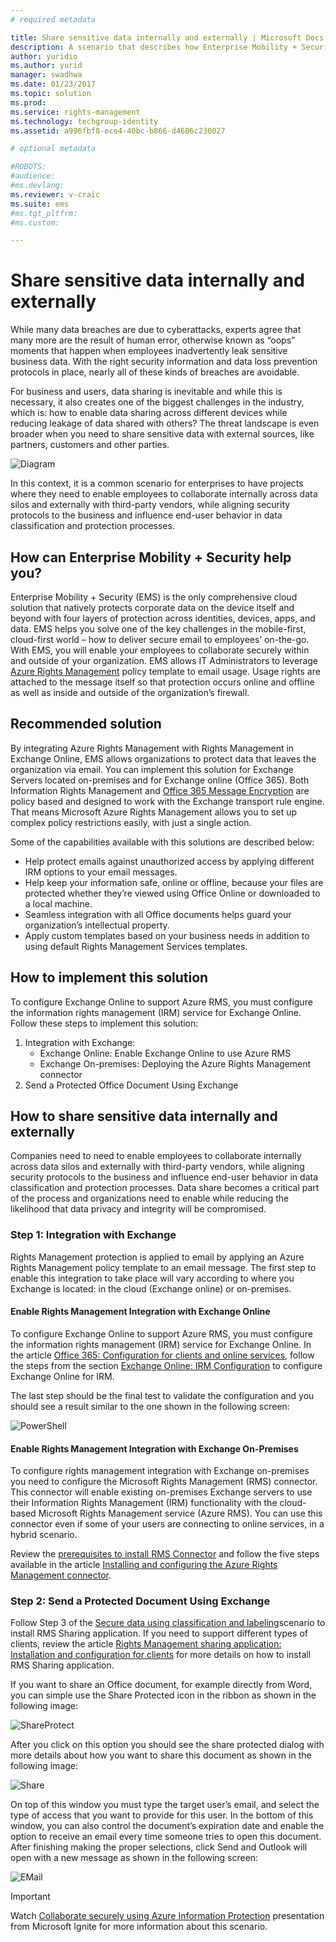 ```yaml
---
# required metadata

title: Share sensitive data internally and externally | Microsoft Docs
description: A scenario that describes how Enterprise Mobility + Security can be used to share sensitive data internally and externally by leveraging Microsoft Azure Information Protection capabilities.
author: yuridio
ms.author: yurid
manager: swadhwa
ms.date: 01/23/2017
ms.topic: solution
ms.prod:
ms.service: rights-management
ms.technology: techgroup-identity
ms.assetid: a996fbf8-ece4-40bc-b866-d4606c230027

# optional metadata

#ROBOTS:
#audience:
#ms.devlang:
ms.reviewer: v-craic
ms.suite: ems
#ms.tgt_pltfrm:
#ms.custom:

---
```


# Share sensitive data internally and externally

While many data breaches are due to cyberattacks, experts agree that many more are the result of human error, otherwise known as “oops” moments that happen when employees inadvertently leak sensitive business data. With the right security information and data loss prevention protocols in place, nearly all of these kinds of breaches are avoidable.

For business and users, data sharing is inevitable and while this is necessary, it also creates one of the biggest challenges in the industry, which is: how to enable data sharing across different devices while reducing leakage of data shared with others? The threat landscape is even broader when you need to share sensitive data with external sources, like partners, customers and other parties.

![Diagram](./media/share-sensitive-data/share-sensitive-data-fig1.png)

In this context, it is a common scenario for enterprises to have projects where they need to enable employees to collaborate internally across data silos and externally with third-party vendors, while aligning security protocols to the business and influence end-user behavior in data classification and protection processes.

## How can Enterprise Mobility + Security help you?

Enterprise Mobility + Security (EMS) is the only comprehensive cloud solution that natively protects corporate data on the device itself and beyond with four layers of protection across identities, devices, apps, and data. EMS helps you solve one of the key challenges in the mobile-first, cloud-first world – how to deliver secure email to employees’ on-the-go. With EMS, you will enable your employees to collaborate securely within and outside of your organization. EMS allows IT Administrators to leverage [Azure Rights Management](https://docs.microsoft.com/information-protection/understand-explore/what-is-azure-rms) policy template to email usage. Usage rights are attached to the message itself so that protection occurs online and offline as well as inside and outside of the organization’s firewall.

## Recommended solution

By integrating Azure Rights Management with Rights Management in Exchange Online, EMS allows organizations to protect data that leaves the organization via email. You can implement this solution for Exchange Servers located on-premises and for Exchange online (Office 365). Both Information Rights Management and [Office 365 Message Encryption](https://technet.microsoft.com/library/dn569285.aspx) are policy based and designed to work with the Exchange transport rule engine. That means Microsoft Azure Rights Management allows you to set up complex policy restrictions easily, with just a single action.

Some of the capabilities available with this solutions are described below:

- Help protect emails against unauthorized access by applying different IRM options to your email messages.
- Help keep your information safe, online or offline, because your files are protected whether they’re viewed using Office Online or downloaded to a local machine.
- Seamless integration with all Office documents helps guard your organization’s intellectual property.
- Apply custom templates based on your business needs in addition to using default Rights Management Services templates.


## How to implement this solution

To configure Exchange Online to support Azure RMS, you must configure the information rights management (IRM) service for Exchange Online. Follow these steps to implement this solution:

1. Integration with Exchange:
	- Exchange Online: Enable Exchange Online to use Azure RMS
	- Exchange On-premises: Deploying the Azure Rights Management connector
2. Send a Protected Office Document Using Exchange

## How to share sensitive data internally and externally

Companies need to need to enable employees to collaborate internally across data silos and externally with third-party vendors, while aligning security protocols to the business and influence end-user behavior in data classification and protection processes. Data share becomes a critical part of the process and organizations need to enable while reducing the likelihood that data privacy and integrity will be compromised.

### Step 1: Integration with Exchange

Rights Management protection is applied to email by applying an Azure Rights Management policy template to an email message. The first step to enable this integration to take place will vary according to where you Exchange is located: in the cloud (Exchange online) or on-premises.

#### Enable Rights Management Integration with Exchange Online

To configure Exchange Online to support Azure RMS, you must configure the information rights management (IRM) service for Exchange Online. In the article [Office 365: Configuration for clients and online services](https://docs.microsoft.com/rights-management/deploy-use/configure-office365), follow the steps from the section [Exchange Online: IRM Configuration](https://docs.microsoft.com/rights-management/deploy-use/configure-office365#exchange-online-irm-configuration) to configure Exchange Online for IRM.

The last step should be the final test to validate the configuration and you should see a result similar to the one shown in the following screen:

![PowerShell](./media/share-sensitive-data/share-sensitive-data-fig2.png)

#### Enable Rights Management Integration with Exchange On-Premises

To configure rights management integration with Exchange on-premises you need to configure the Microsoft Rights Management (RMS) connector. This connector will enable existing on-premises Exchange servers to use their Information Rights Management (IRM) functionality with the cloud-based Microsoft Rights Management service (Azure RMS). You can use this connector even if some of your users are connecting to online services, in a hybrid scenario.

Review the [prerequisites to install RMS Connector](https://docs.microsoft.com/rights-management/deploy-use/deploy-rms-connector#prerequisites-for-the-rms-connector) and follow the five steps available in the article [Installing and configuring the Azure Rights Management connector](https://docs.microsoft.com/rights-management/deploy-use/install-configure-rms-connector).

### Step 2: Send a Protected Document Using Exchange

Follow Step 3 of the [Secure data using classification and labeling](infoprotect-secure-classify-scenario.md)scenario to install RMS Sharing application. If you need to support different types of clients, review the article [Rights Management sharing application: Installation and configuration for clients](https://docs.microsoft.com/rights-management/deploy-use/configure-sharing-app) for more details on how to install RMS Sharing application.

If you want to share an Office document, for example directly from Word, you can simple use the Share Protected icon in the ribbon as shown in the following image:

![ShareProtect](./media/share-sensitive-data/share-sensitive-data-fig3.png)

After you click on this option you should see the share protected dialog with more details about how you want to share this document as shown in the following image:

![Share](./media/share-sensitive-data/share-sensitive-data-fig4.png)

On top of this window you must type the target user’s email, and select the type of access that you want to provide for this user. In the bottom of this window, you can also control the document’s expiration date and enable the option to receive an email every time someone tries to open this document. After finishing making the proper selections, click Send and Outlook will open with a new message as shown in the following screen:

![EMail](./media/share-sensitive-data/share-sensitive-data-fig5.png)

> [!IMPORTANT]
> Watch [Collaborate securely using Azure Information Protection](https://myignite.microsoft.com/videos/49947) presentation from Microsoft Ignite for more information about this scenario.
